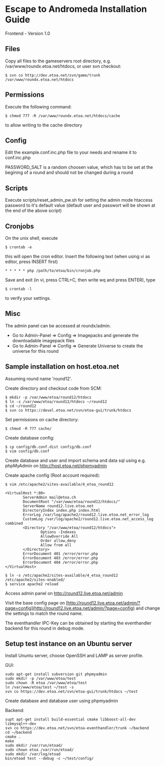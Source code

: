 Escape to Andromeda Installation Guide
======================================

Frontend - Version 1.0

Files
-----
Copy all files to the gameservers root directory, e.g. /var/www/roundx.etoa.net/htdocs,
or user svn checkout:

    $ svn co http://dev.etoa.net/svn/game/trunk /var/www/roundx.etoa.net/htdocs
	
	
Permissions
-----------
Execute the following command:
	
    $ chmod 777 -R /var/www/roundx.etoa.net/htdocs/cache

to allow writing to the cache directory


Config
------
Edit the example.conf.inc.php file to your needs and rename it to conf.inc.php

PASSWORD_SALT is a random choosen value, which has to be set at the begining of a round and should not be changed during a round


Scripts
-------
Execute scripts/reset_admin_pw.sh for setting the admin mode htaccess password to it's default value
(default user and passwort will be shown at the end of the above script)


Cronjobs
--------
On the unix shell, execute 

    $ crontab -e

this will open the cron editor. Insert the following text (when using vi as editor, press INSERT first)
 
    * * * * * php /path/to/etoa/bin/cronjob.php
	
Save and exit (in vi, press CTRL+C, then write wq and press ENTER), type

    $ crontab -l

to verify your settings.


Misc
----

The admin panel can be accessed at roundx/admin.

 * Go to Admin-Panel => Config => Imagepacks and generate the downloadable imagepack files
 * Go to Admin-Panel => Config => Generate Universe to create the universe for this round
 
Sample installation on host.etoa.net
------------------------------------

Assuming round name 'round12'. 

Create directory and checkout code from SCM:

    $ mkdir -p /var/www/etoa/round12/htdocs
    $ ln -s /var/www/etoa/round12/htdocs ~/round12
    $ cd ~/round12
    $ svn co https://devel.etoa.net/svn/etoa-gui/trunk/htdocs 
    
Set permissions on cache directory:
    
    $ chmod -R 777 cache/

Create database config:

    $ cp config/db.conf.dist config/db.conf
    $ vim config/db.conf

Create database and user and import schema and data sql using e.g. phpMyAdmin on http://host.etoa.net/phpmyadmin

Create apache config (Root account required):
    
    $ vim /etc/apache2/sites-available/4_etoa_round12
    
    <VirtualHost *:80>
            ServerAdmin mail@etoa.ch
            DocumentRoot "/var/www/etoa/round12/htdocs/"
            ServerName round12.live.etoa.net
            DirectoryIndex index.php index.html
            ErrorLog /var/log/apache2/round12.live.etoa.net_error_log
            CustomLog /var/log/apache2/round12.live.etoa.net_access_log combined
            <Directory "/var/www/etoa/round12/htdocs">
                    Options -Indexes
                    AllowOverride All
                    Order allow,deny
                    Allow from all
            </Directory>
            ErrorDocument 401 /error/error.php
            ErrorDocument 403 /error/error.php
            ErrorDocument 404 /error/error.php
    </VirtualHost>
    
    $ ln -s /etc/apache2/sites-available/4_etoa_round12 /etc/apache2/sites-enabled/
    $ service apache2 reload

Access admin panel on http://round12.live.etoa.net/admin

Visit the base config page on [http://round12.live.etoa.net/admin/?page=config](http://round12.live.etoa.net/admin/?page=config) and change the settings to match the round name. 

The eventhandler IPC-Key can be obtained by starting the eventhandler backend for this round in debug mode.


Setup test instance on an Ubuntu server 
---------------------------------------

Install Ununtu server, choose OpenSSH and LAMP as server profile.

GUI:

    sudo apt-get install subversion git phpmyadmin
    sudo mkdir -p /var/www/etoa/test
    sudo chown -R etoa /var/www/etoa/test
    ln /var/www/etoa/test ~/test -s
    svn co https://dev.etoa.net/svn/etoa-gui/trunk/htdocs ~/test

Create database and database user using phpmyadmin

Backend: 

    supt apt-get install build-essential cmake libboost-all-dev libmysql++-dev
    svn co https://dev.etoa.net/svn/etoa-eventhandler/trunk ~/backend
    cd ~/backend
    cmake .
    make
    sudo mkdir /var/run/etoad/
    sudo chown etoa /var/run/etoad/
    sudo mkdir /var/log/etoad
    bin/etoad test --debug -c ~/test/config/